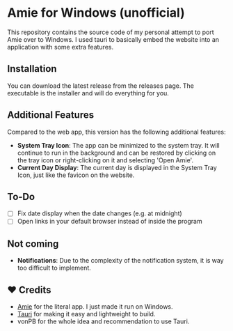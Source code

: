 # Amie for Windows (unofficial)
This repository contains the source code of my personal attempt to port Amie over to Windows. I used tauri to basically embed the website into an application with some extra features.

## Installation
You can download the latest release from the releases page. The executable is the installer and will do everything for you.

## Additional Features
Compared to the web app, this version has the following additional features:
- **System Tray Icon**: The app can be minimized to the system tray. It will continue to run in the background and can be restored by clicking on the tray icon or right-clicking on it and selecting 'Open Amie'.
- **Current Day Display**: The current day is displayed in the System Tray Icon, just like the favicon on the website.

## To-Do
- [ ] Fix date display when the date changes (e.g. at midnight)
- [ ] Open links in your default browser instead of inside the program

## Not coming
- **Notifications**: Due to the complexity of the notification system, it is way too difficult to implement.

## ❤️ Credits
- [Amie](https://amie.so) for the literal app. I just made it run on Windows.
- [Tauri](https://tauri.studio) for making it easy and lightweight to build.
- vonPB for the whole idea and recommendation to use Tauri.

